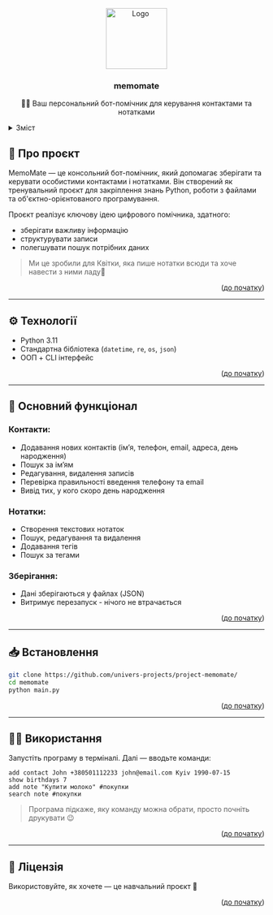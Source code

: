 <a id="readme-top"></a>

<!-- PROJECT LOGO -->
<div align="center">
  <img src="https://drive.google.com/file/d/12aZS8Tw9VPxAuVrjdzUd3hf3GaoSNIkY/view?usp=sharing" alt="Logo" width="120" />
  <h3 align="center">memomate</h3>
  <p align="center">
    👩‍💻 Ваш персональний бот-помічник для керування контактами та нотатками
  </p>
</div>

<!-- TABLE OF CONTENTS -->
<details>
  <summary>Зміст</summary>
  <ol>
    <li><a href="#about-the-project">Про проєкт</a></li>
    <li><a href="#built-with">Технології</a></li>
    <li><a href="#features">Функціонал</a></li>
    <li><a href="#installation">Встановлення</a></li>
    <li><a href="#usage">Використання</a></li>
    <li><a href="#license">Ліцензія</a></li>
  </ol>
</details>

## 📌 Про проєкт

MemoMate — це консольний бот-помічник, який допомагає зберігати та керувати особистими контактами і нотатками. Він створений як тренувальний проєкт для закріплення знань Python, роботи з файлами та об'єктно-орієнтованого програмування.

Проєкт реалізує ключову ідею цифрового помічника, здатного:
- зберігати важливу інформацію
- структурувати записи
- полегшувати пошук потрібних даних

> Ми це зробили для Квітки, яка пише нотатки всюди та хоче навести з ними ладу🌸

<p align="right">(<a href="#readme-top">до початку</a>)</p>

---

## ⚙️ Технології

- Python 3.11
- Стандартна бібліотека (`datetime`, `re`, `os`, `json`)
- ООП + CLI інтерфейс

<p align="right">(<a href="#readme-top">до початку</a>)</p>

---

## 🚀 Основний функціонал

### Контакти:
- Додавання нових контактів (ім’я, телефон, email, адреса, день народження)
- Пошук за ім’ям
- Редагування, видалення записів
- Перевірка правильності введення телефону та email
- Вивід тих, у кого скоро день народження

### Нотатки:
- Створення текстових нотаток
- Пошук, редагування та видалення
- Додавання тегів
- Пошук за тегами

### Зберігання:
- Дані зберігаються у файлах (JSON)
- Витримує перезапуск - нічого не втрачається

<p align="right">(<a href="#readme-top">до початку</a>)</p>

---

## 📥 Встановлення

```bash
git clone https://github.com/univers-projects/project-memomate/
cd memomate
python main.py
```

<p align="right">(<a href="#readme-top">до початку</a>)</p>

---

## 🧑‍💻 Використання

Запустіть програму в терміналі. Далі — вводьте команди:

```plaintext
add contact John +380501112233 john@email.com Kyiv 1990-07-15
show birthdays 7
add note "Купити молоко" #покупки
search note #покупки
```

> Програма підкаже, яку команду можна обрати, просто почніть друкувати 😉

<p align="right">(<a href="#readme-top">до початку</a>)</p>

---

## 📄 Ліцензія

Використовуйте, як хочете — це навчальний проєкт 💙

<p align="right">(<a href="#readme-top">до початку</a>)</p>
